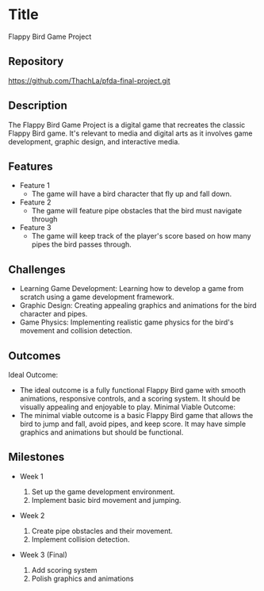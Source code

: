 # Title
Flappy Bird Game Project
## Repository

https://github.com/ThachLa/pfda-final-project.git
## Description
The Flappy Bird Game Project is a digital game that recreates the classic Flappy Bird game. It's relevant to media and digital arts as it involves game development, graphic design, and interactive media.

## Features
- Feature 1
	- The game will have a bird character that fly up and fall down.
- Feature 2
	- The game will feature pipe obstacles that the bird must navigate through
- Feature 3 
	- The game will keep track of the player's score based on how many pipes the bird passes through.

## Challenges
- Learning Game Development: Learning how to develop a game from scratch using a game development framework.
- Graphic Design: Creating appealing graphics and animations for the bird character and pipes.
- Game Physics: Implementing realistic game physics for the bird's movement and collision detection.
## Outcomes
Ideal Outcome:
- The ideal outcome is a fully functional Flappy Bird game with smooth animations, responsive controls, and a scoring system. It should be visually appealing and enjoyable to play.
Minimal Viable Outcome:
- The minimal viable outcome is a basic Flappy Bird game that allows the bird to jump and fall, avoid pipes, and keep score. It may have simple graphics and animations but should be functional.
## Milestones

- Week 1
  1. Set up the game development environment.
  2. Implement basic bird movement and jumping.

- Week 2
  1. Create pipe obstacles and their movement.
  2. Implement collision detection.
- Week 3 (Final)
  
  1. Add scoring system
  2. Polish graphics and animations
